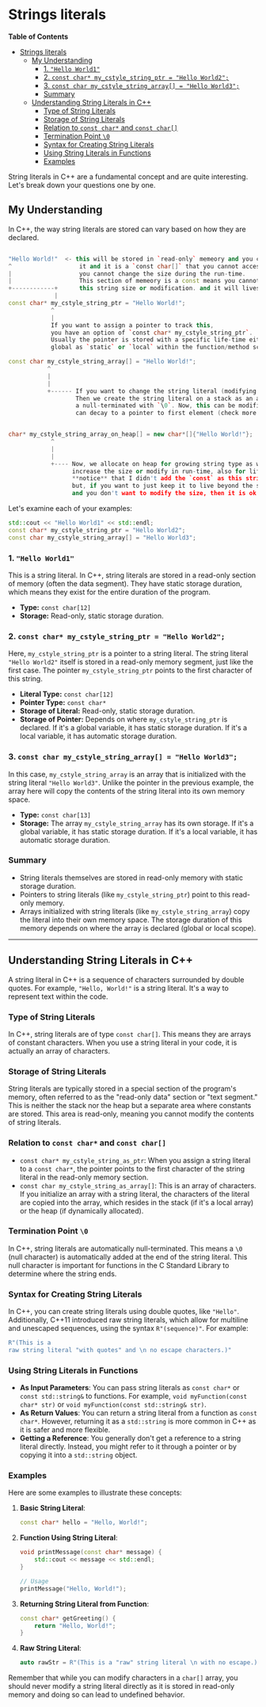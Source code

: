 # Strings literals

<!-- markdown-toc start - Don't edit this section. Run M-x markdown-toc-refresh-toc -->
**Table of Contents**

- [Strings literals](#strings-literals)
    - [My Understanding](#my-understanding)
        - [1. `"Hello World1"`](#1-hello-world1)
        - [2. `const char* my_cstyle_string_ptr = "Hello World2";`](#2-const-char-my_cstyle_string_ptr--hello-world2)
        - [3. `const char my_cstyle_string_array[] = "Hello World3";`](#3-const-char-my_cstyle_string_array--hello-world3)
        - [Summary](#summary)
    - [Understanding String Literals in C++](#understanding-string-literals-in-c)
        - [Type of String Literals](#type-of-string-literals)
        - [Storage of String Literals](#storage-of-string-literals)
        - [Relation to `const char*` and `const char[]`](#relation-to-const-char-and-const-char)
        - [Termination Point `\0`](#termination-point-0)
        - [Syntax for Creating String Literals](#syntax-for-creating-string-literals)
        - [Using String Literals in Functions](#using-string-literals-in-functions)
        - [Examples](#examples)

<!-- markdown-toc end -->



String literals in C++ are a fundamental concept and are quite interesting.
Let's break down your questions one by one.

## My Understanding

In C++, the way string literals are stored can vary based on how they are
declared.
```cpp

"Hello World!"  <- this will be stored in `read-only` memeory and you cannot modify
^                   it and it is a `const char[]` that you cannot access it directly,
|                   you cannot change the size during the run-time.
|                   This section of memeory is a const means you cannot change
+------------+      this string size or modification. and it will lives along the program life.
             |
const char* my_cstyle_string_ptr = "Hello World!";
            ^
            |
            If you want to assign a pointer to track this,
            you have an option of `const char* my_cstyle_string_ptr`.
            Usually the pointer is stored with a specific life-time either
            global as `static` or `local` within the function/method scope.

const char my_cstyle_string_array[] = "Hello World!";
           ^
           |
           |
           +------ If you want to change the string literal (modifying some characters not chaning the size)
                   Then we create the string literal on a stack as an array of characters and it will be
                   a null-terminated with `\0`. Now, this can be modified and also the `my_cstyle_string_array`
                   can decay to a pointer to first element (check more about string cstyle as an array).


char* my_cstyle_string_array_on_heap[] = new char*[]{"Hello World!"};
            ^
            |
            |
            +---- Now, we allocate on heap for growing string type as we want to
                  increase the size or modify in run-time, also for lifetime contorl for this string literal.
                  **notice** that I didn't add the `const` as this string we want it to grow in size as we allocated on the heap.
                  but, if you want to just keep it to live beyond the scope that it declared,
                  and you don't want to modify the size, then it is ok to use `const`.

```
Let's examine each of your examples:

```cpp
std::cout << "Hello World1" << std::endl;
const char* my_cstyle_string_ptr = "Hello World2";
const char my_cstyle_string_array[] = "Hello World3";
```

### 1. `"Hello World1"`
This is a string literal. In C++, string literals are stored in a read-only
section of memory (often the data segment). They have static storage duration,
which means they exist for the entire duration of the program.

- **Type:** `const char[12]`
- **Storage:** Read-only, static storage duration.

### 2. `const char* my_cstyle_string_ptr = "Hello World2";`
Here, `my_cstyle_string_ptr` is a pointer to a string literal. The string
literal `"Hello World2"` itself is stored in a read-only memory segment, just
like the first case. The pointer `my_cstyle_string_ptr` points to the first
character of this string.

- **Literal Type:** `const char[12]`
- **Pointer Type:** `const char*`
- **Storage of Literal:** Read-only, static storage duration.
- **Storage of Pointer:** Depends on where `my_cstyle_string_ptr` is declared.
  If it's a global variable, it has static storage duration. If it's a local
  variable, it has automatic storage duration.

### 3. `const char my_cstyle_string_array[] = "Hello World3";`
In this case, `my_cstyle_string_array` is an array that is initialized with the
string literal `"Hello World3"`. Unlike the pointer in the previous example, the
array here will copy the contents of the string literal into its own memory
space.

- **Type:** `const char[13]`
- **Storage:** The array `my_cstyle_string_array` has its own storage. If it's a
  global variable, it has static storage duration. If it's a local variable, it
  has automatic storage duration.

### Summary

- String literals themselves are stored in read-only memory with static storage
  duration.
- Pointers to string literals (like `my_cstyle_string_ptr`) point to this
  read-only memory.
- Arrays initialized with string literals (like `my_cstyle_string_array`) copy
  the literal into their own memory space. The storage duration of this memory
  depends on where the array is declared (global or local scope).

----

## Understanding String Literals in C++

A string literal in C++ is a sequence of characters surrounded by double quotes.
For example, `"Hello, World!"` is a string literal. It's a way to represent text
within the code.

### Type of String Literals

In C++, string literals are of type `const char[]`. This means they are arrays
of constant characters. When you use a string literal in your code, it is
actually an array of characters.

### Storage of String Literals

String literals are typically stored in a special section of the program's
memory, often referred to as the "read-only data" section or "text segment."
This is neither the stack nor the heap but a separate area where constants are
stored. This area is read-only, meaning you cannot modify the contents of string
literals.

### Relation to `const char*` and `const char[]`

- `const char* my_cstyle_string_as_ptr`: When you assign a string literal to a
  `const char*`, the pointer points to the first character of the string literal
  in the read-only memory section.
- `const char my_cstyle_string_as_array[]`: This is an array of characters. If
  you initialize an array with a string literal, the characters of the literal
  are copied into the array, which resides in the stack (if it's a local array)
  or the heap (if dynamically allocated).

### Termination Point `\0`

In C++, string literals are automatically null-terminated. This means a `\0`
(null character) is automatically added at the end of the string literal. This
null character is important for functions in the C Standard Library to determine
where the string ends.

### Syntax for Creating String Literals

In C++, you can create string literals using double quotes, like `"Hello"`.
Additionally, C++11 introduced raw string literals, which allow for multiline
and unescaped sequences, using the syntax `R"(sequence)"`. For example:

```cpp
R"(This is a
raw string literal "with quotes" and \n no escape characters.)"
```

### Using String Literals in Functions

- **As Input Parameters**: You can pass string literals as `const char*` or
  `const std::string&` to functions. For example, `void myFunction(const char* str)` or `void myFunction(const std::string& str)`.
- **As Return Values**: You can return a string literal from a function as
  `const char*`. However, returning it as a `std::string` is more common in C++
  as it is safer and more flexible.
- **Getting a Reference**: You generally don't get a reference to a string
  literal directly. Instead, you might refer to it through a pointer or by
  copying it into a `std::string` object.

### Examples

Here are some examples to illustrate these concepts:

1. **Basic String Literal**:

   ```cpp
   const char* hello = "Hello, World!";
   ```

2. **Function Using String Literal**:

   ```cpp
   void printMessage(const char* message) {
       std::cout << message << std::endl;
   }

   // Usage
   printMessage("Hello, World!");
   ```

3. **Returning String Literal from Function**:

   ```cpp
   const char* getGreeting() {
       return "Hello, World!";
   }
   ```

4. **Raw String Literal**:
   ```cpp
   auto rawStr = R"(This is a "raw" string literal \n with no escape.)";
   ```

Remember that while you can modify characters in a `char[]` array, you should
never modify a string literal directly as it is stored in read-only memory and
doing so can lead to undefined behavior.
